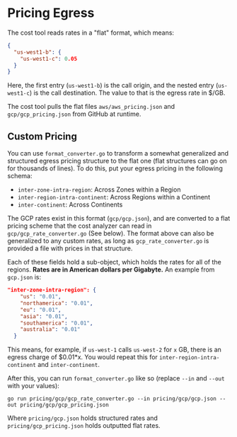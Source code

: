 # Pricing Egress

The cost tool reads rates in a "flat" format, which means:

```json
{
  "us-west1-b": {
    "us-west1-c": 0.05
  }
}
```
Here, the first entry (`us-west1-b`) is the call origin, and the nested entry (`us-west1-c`) is the call
destination. The value to that is the egress rate in $/GB.

The cost tool pulls the flat files `aws/aws_pricing.json` and `gcp/gcp_pricing.json` from GitHub at runtime.

## Custom Pricing

You can use `format_converter.go` to transform a somewhat generalized and structured egress pricing 
structure to the flat one (flat structures can go on for thousands of lines). To do this, put
your egress pricing in the following schema:
 - `inter-zone-intra-region`: Across Zones within a Region
 - `inter-region-intra-continent`: Across Regions within a Continent
 - `inter-continent`: Across Continents

The GCP rates exist in this format (`gcp/gcp.json`), and are converted to a flat pricing scheme that the cost 
analyzer can read in `gcp/gcp_rate_converter.go` (See below). The format above can also be generalized to any
custom rates, as long as `gcp_rate_converter.go` is provided a file with prices in that structure.

Each of these fields hold a sub-object, which holds the rates for all
of the regions. **Rates are in American dollars per Gigabyte.** 
An example from 
`gcp.json` is:
```json
"inter-zone-intra-region": {
    "us": "0.01",
    "northamerica": "0.01",
    "eu": "0.01",
    "asia": "0.01",
    "southamerica": "0.01",
    "australia": "0.01"
  }
```
This means, for example, if `us-west-1` calls `us-west-2` for `x` GB, there is an egress
charge of $0.01*x. You would repeat this for `inter-region-intra-continent` and `inter-continent`.

After this, you can run `format_converter.go` like so (replace `--in` and `--out` with your values):

```shell
go run pricing/gcp/gcp_rate_converter.go --in pricing/gcp/gcp.json --out pricing/gcp/gcp_pricing.json
```

Where `pricing/gcp.json` holds structured rates and `pricing/gcp_pricing.json` holds outputted flat rates. 